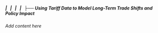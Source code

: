 ##### |   |   |   |   ├── Using Tariff Data to Model Long-Term Trade Shifts and Policy Impact

*Add content here*